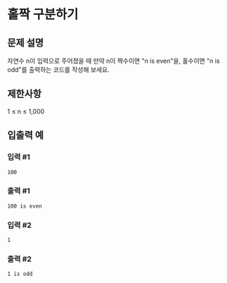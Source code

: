 # 홀짝 구분하기


## 문제 설명
자연수 n이 입력으로 주어졌을 때 만약 n이 짝수이면 "n is even"을, 홀수이면 "n is odd"를 출력하는 코드를 작성해 보세요.

## 제한사항
1 ≤ n ≤ 1,000

## 입출력 예

### 입력 #1
    100

### 출력 #1
    100 is even

### 입력 #2
    1
    
### 출력 #2
    1 is odd
